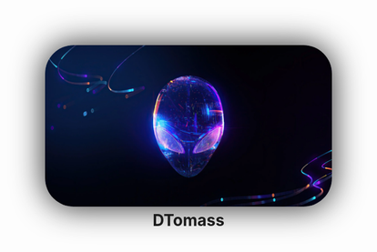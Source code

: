 <h1 align="center">
 <img src="https://github.com/DTomass/DTomass/blob/main/neon2.png" style="border-radius: 50px; box-shadow: 0px 0px 55px #222; backdrop-filter: blur(50px);"/>
 DTomass
</h1>
